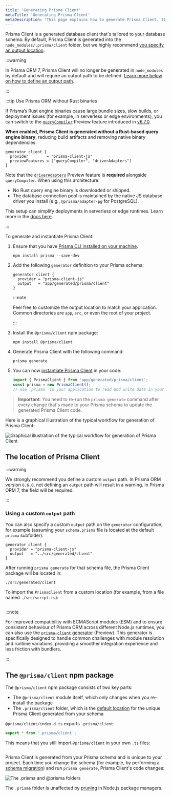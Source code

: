 ```yaml
---
title: 'Generating Prisma Client'
metaTitle: 'Generating Prisma Client'
metaDescription: 'This page explains how to generate Prisma Client. It also provides additional context on the generated client, typical workflows and Node.js configuration.'
---
```


Prisma Client is a generated database client that's tailored to your database schema. By default, Prisma Client is generated into the `node_modules/.prisma/client` folder, but we highly recommend [you specify an output location](#using-a-custom-output-path).

:::warning

In Prisma ORM 7, Prisma Client will no longer be generated in `node_modules` by default and will require an output path to be defined. [Learn more below on how to define an output path](#using-a-custom-output-path).

:::

:::tip Use Prisma ORM without Rust binaries

If Prisma’s Rust engine binaries cause large bundle sizes, slow builds, or deployment issues (for example, in serverless or edge environments), you can switch to the [`queryCompiler`](/orm/prisma-client/setup-and-configuration/no-rust-engine) Preview feature introduced in [v6.7.0](https://pris.ly/release/6.7.0).

**When enabled, Prisma Client is generated without a Rust-based query engine binary**, reducing build artifacts and removing native binary dependencies:

```prisma
generator client {
  provider        = "prisma-client-js"
  previewFeatures = ["queryCompiler", "driverAdapters"]
}
```

Note that the [`driverAdapters`](/orm/overview/databases/database-drivers#driver-adapters) Preview feature is **required** alongside `queryCompiler`.
When using this architecture:

- No Rust query engine binary is downloaded or shipped.
- The database connection pool is maintained by the native JS database driver you install (e.g., `@prisma/adapter-pg` for PostgreSQL).

This setup can simplify deployments in serverless or edge runtimes. Learn more in the [docs here](/orm/prisma-client/setup-and-configuration/no-rust-engine).

:::

To generate and instantiate Prisma Client:

1. Ensure that you have [Prisma CLI installed on your machine](/orm/tools/prisma-cli#installation).

   ```terminal
   npm install prisma --save-dev
   ```

1. Add the following `generator` definition to your Prisma schema:

   ```prisma
   generator client {
     provider = "prisma-client-js"
     output   = "app/generated/prisma/client"
   }
   ```

   :::note

   Feel free to customize the output location to match your application. Common directories are `app`, `src`, or even the root of your project.

   :::

1. Install the `@prisma/client` npm package:

   ```terminal
   npm install @prisma/client
   ```

1. Generate Prisma Client with the following command:

   ```terminal
   prisma generate
   ```

1. You can now [instantiate Prisma Client](/orm/prisma-client/setup-and-configuration/instantiate-prisma-client) in your code:

   ```ts
   import { PrismaClient } from 'app/generated/prisma/client';
   const prisma = new PrismaClient();
   // use `prisma` in your application to read and write data in your DB
   ```

> **Important**: You need to re-run the `prisma generate` command after every change that's made to your Prisma schema to update the generated Prisma Client code.

Here is a graphical illustration of the typical workflow for generation of Prisma Client:

![Graphical illustration of the typical workflow for generation of Prisma Client](./prisma-client-generation-workflow.png)

## The location of Prisma Client

:::warning

We strongly recommend you define a custom `output` path. In Prisma ORM version `6.6.0`, not defining an `output` path will result in a warning. In Prisma ORM 7, the field will be required.

:::

### Using a custom `output` path

You can also specify a custom `output` path on the `generator` configuration, for example (assuming your `schema.prisma` file is located at the default `prisma` subfolder):

```prisma
generator client {
  provider = "prisma-client-js"
  output   = "../src/generated/client"
}
```

After running `prisma generate` for that schema file, the Prisma Client package will be located in:

```
./src/generated/client
```

To import the `PrismaClient` from a custom location (for example, from a file named `./src/script.ts`):

```ts

```

:::note

For improved compatibility with ECMAScript modules (ESM) and to ensure consistent behaviour of Prisma ORM across different Node.js runtimes, you can also use the [`prisma-client` generator](/orm/prisma-schema/overview/generators#prisma-client-preview) (Preview). This generator is specifically designed to handle common challenges with module resolution and runtime variations, providing a smoother integration experience and less friction with bundlers.

:::

## The `@prisma/client` npm package

The `@prisma/client` npm package consists of two key parts:

- The `@prisma/client` module itself, which only changes when you re-install the package
- The `.prisma/client` folder, which is the [default location](#using-a-custom-output-path) for the unique Prisma Client generated from your schema

`@prisma/client/index.d.ts` exports `.prisma/client`:

```ts
export * from '.prisma/client';
```

This means that you still import `@prisma/client` in your own `.ts` files:

```ts

```

Prisma Client is generated from your Prisma schema and is unique to your project. Each time you change the schema (for example, by performing a [schema migration](/orm/prisma-migrate)) and run `prisma generate`, Prisma Client's code changes:

![The .prisma and @prisma folders](./prisma-client-node-module.png)

The `.prisma` folder is unaffected by [pruning](https://docs.npmjs.com/cli/prune.html) in Node.js package managers.

